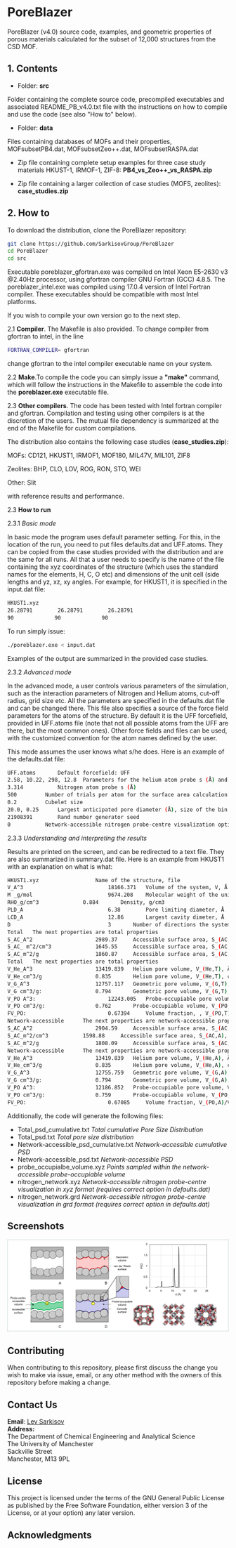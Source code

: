 # PoreBlazer
PoreBlazer (v4.0) source code, examples, and geometric properties of porous materials calculated for the subset of 12,000 structures from the CSD MOF.

## 1. Contents
- Folder: **src**

Folder containing the complete source code, precompiled executables and associated README_PB_v4.0.txt file with the instructions on how to compile and use the code (see also "How to" below).

- Folder: **data** 

Files containing databases of MOFs and their properties, MOFsubsetPB4.dat, MOFsubsetZeo++.dat, MOFsubsetRASPA.dat

- Zip file containing complete setup examples for three case study materials HKUST-1, IRMOF-1, ZIF-8: **PB4_vs_Zeo++_vs_RASPA.zip**

- Zip file containing a larger collection of case studies (MOFS, zeolites): **case_studies.zip**

## 2. How to
To download the distribution, clone the PoreBlazer repository:
```bash
git clone https://github.com/SarkisovGroup/PoreBlazer
cd PoreBlazer
cd src
```

Executable poreblazer_gfortran.exe was compiled on Intel Xeon E5-2630 v3 @2.40Hz processor, 
using gfortran compiler GNU Fortran (GCC) 4.8.5. The poreblazer_intel.exe was compiled using 17.0.4 version of 
Intel Fortran compiler. These executables should be compatible with most Intel platforms. 

If you wish to compile your own version go to the next step.

2.1 **Compiler**. The Makefile is also provided. To change compiler from gfortran to intel, in the line
```bash
FORTRAN_COMPILER= gfortran
```
change gfortran to the intel compiler executable name on your system. 

2.2 **Make**.To compile the code you can simply issue a **"make"** command, which 
will follow the instructions in the Makefile to assemble the code into the
**poreblazer.exe** executable file.

2.3 **Other compilers**. The code has been tested with Intel fortran compiler and 
gfortran. Compilation and testing using other compilers is at the 
discretion of the users. The mutual file dependency is summarized at the 
end of the Makefile for custom compilations.

The distribution also contains the following case studies (**case_studies.zip**):

MOFs: CD121, HKUST1, IRMOF1, MOF180, MIL47V, MIL101, ZIF8

Zeolites: BHP, CLO, LOV, ROG, RON, STO, WEI

Other: Slit

with reference results and performance.

2.3 **How to run**

2.3.1 *Basic mode*

In basic mode the program uses default parameter setting. For this, in the 
location of the run, you need to put files defaults.dat and UFF.atoms. 
They can be copied from the case studies provided with the 
distribution and are the same for all runs. All that a user needs to 
specify is the name of the file containing the xyz coordinates of the 
structure (which uses the standard names for the elements, H, C, 
O etc) and dimensions of the unit cell (side lengths and yz, xz, xy angles. 
For example, for HKUST1, it is specified in the input.dat file:

```bash
HKUST1.xyz
26.28791        26.28791        26.28791
90             90             90
```

To run simply issue:

```bash
./poreblazer.exe < input.dat
```
Examples of the output are summarized in the provided case studies. 

2.3.2 *Advanced mode*

In the advanced mode, a user controls various parameters of the simulation, 
such as the interaction parameters of Nitrogen and Helium atoms, cut-off 
radius, grid size etc. All the parameters are specified in the defaults.dat 
file and can be changed there. This file also specifies a source of the 
force field parameters for the atoms of the structure. By default it is the 
UFF forcefield, provided in UFF.atoms file (note that not all possible 
atoms from the UFF are there, but the most common ones). Other force fields 
and files can be used, with the customized convention for the atom names 
defined by the user. 

This mode assumes the user knows what s/he does. Here is an example of the 
defaults.dat file:

```bash
UFF.atoms		Default forcefield: UFF
2.58, 10.22, 298, 12.8	Parameters for the helium atom probe s (Å) and e(K), temperature T (K), required for the Helium porosimetry, and cut-off distance (Å), required for the Helum porosimetry
3.314			Nitrogen atom probe s (Å)
500			Number of trials per atom for the surface area calculation
0.2			Cubelet size
20.0, 0.25		Largest anticipated pore diameter (Å), size of the bin for PSD (Å)
21908391		Rand number generator seed
0			Network-accessible nitrogen probe-centre visualization options: 0 – no network visualization files; 1 – xyz format; 2- grd format; 3 – both xyz and grd format
```


2.3.3 *Understanding and interpreting the results*

Results are printed on the screen, and can be redirected to a text file. They are also summarized in
summary.dat file. Here is an example from HKUST1 with an explanation on what is what:

```bash
HKUST1.xyz					Name of the structure, file
V_A^3                       	18166.371	Volume of the system, V, Å
M _g/mol                    	9674.208	Molecular weight of the unit cell, g/mol
RHO_g/cm^3         		0.884		Density, g/cm3
PLD_A                          	6.38		Pore limiting diameter, Å
LCD_A                          	12.86		Largest cavity dimeter, Å
D                               3		Number of directions the system is percolated in
Total	The next properties are total properties
S_AC_A^2                   	2989.37		Accessible surface area, S_(AC,T), Å2
S_AC_ m^2/cm^3      		1645.55		Accessible surface area, S_(AC,T), m2/cm3
S_AC_m^2/g               	1860.87		Accessible surface area, S_(AC,T), m2/g
Total   The next properties are total properties
V_He_A^3                  	13419.839	Helium pore volume, V_(He,T), Å3
V_He_cm^3/g           		0.835		Helium pore volume, V_(He,T), cm3/g
V_G_A^3                    	12757.117	Geometric pore volume, V_(G,T), Å3
V_G cm^3/g:               	0.794		Geometric pore volume, V_(G,T), cm3/g
V_PO A^3:                   	12243.005	Probe-occupiable pore volume, V_(PO,T), Å3
V_PO cm^3/g:             	0.762		Probe-occupiable volume, V_(PO,T), cm3/g
FV_PO:                         	0.67394		Volume fraction, , V_(PO,T)/V
Network-accessible  	The next properties are network-accessible properties
S_AC_A^2                   	2904.59		Accessible surface area, S_(AC,A), Å2
S_AC_m^2/cm^3      		1598.88		Accessible surface area, S_(AC,A), m2/cm3
S_AC_m^2/g              	1808.09		Accessible surface area, S_(AC,A), m2/g
Network-accessible  	The next properties are network-accessible properties
V_He_A^3                  	13419.839	Helium pore volume, V_(He,A), Å3
V_He_cm^3/g            		0.835		Helium pore volume, V_(He,A), cm3/g
V_G_A^3                    	12755.759	Geometric pore volume, V_(G,A), Å3
V_G cm^3/g:             	0.794		Geometric pore volume, V_(G,A), cm3/g
V_PO A^3:                 	12186.852	Probe-occupiable pore volume, V_(PO,A), Å3
V_PO cm^3/g:           		0.759		Probe-occupiable volume, V_(PO,A), cm3/g
FV_PO:                      	0.67085		Volume fraction, V_(PO,A)/V
```
Additionally, the code will generate the following files:
- Total_psd_cumulative.txt                  	*Total cumulative Pore Size Distribution*
- Total_psd.txt                             	*Total pore size distribution*
- Network-accessible_psd_cumulative.txt		*Network-accessible cumulative PSD*
- Network-accessible_psd.txt			*Network-accessible PSD*
- probe_occupialbe_volume.xyz  			*Points sampled within the network-accessible probe-occupiable volume*
- nitrogen_network.xyz                      	*Network-accessible nitrogen probe-centre visualization in xyz format (requires correct option in defaults.dat)*
- nitrogen_network.grd				*Network-accessible nitrogen probe-centre visualization in grd format (requires correct option in defaults.dat)*


## Screenshots

![PB_v4.0.png](PB_v4.0.png)

## Contributing
When contributing to this repository, please first discuss the change you wish to make via issue, email, or any other method with the owners of this repository before making a change. 

## **Contact Us**
**Email**: 
[Lev Sarkisov](mailto:lev.sarkisov@manchester.ac.uk) <br>
**Address:** <br>
The Department of Chemical Engineering and Analytical Science <br>
The University of Manchester <br> 
Sackville Street <br> 
Manchester, M13 9PL 


## License
This project is licensed under the terms of the GNU General Public License as published by
the Free Software Foundation, either version 3 of the License, or at your option) any later version.

## Acknowledgments
<p> 
  
</p>



